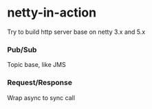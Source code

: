 # netty-in-action
Try to build http server base on netty 3.x and 5.x  

### Pub/Sub
Topic base, like JMS  

### Request/Response
Wrap async to sync call